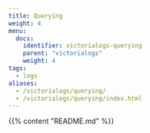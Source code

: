 ```yaml
---
title: Querying
weight: 4
menu:
  docs:
    identifier: victorialogs-querying
    parent: "victorialogs"
    weight: 4
tags:
  - logs
aliases:
  - /victorialogs/querying/
  - /victorialogs/querying/index.html
---
```

{{% content "README.md" %}}
